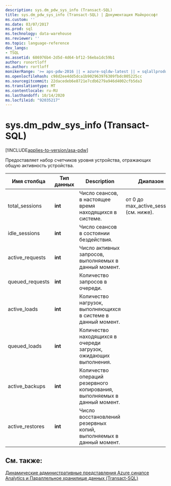 ```yaml
---
description: sys.dm_pdw_sys_info (Transact-SQL)
title: sys.dm_pdw_sys_info (Transact-SQL) | Документация Майкрософт
ms.custom: ''
ms.date: 03/07/2017
ms.prod: sql
ms.technology: data-warehouse
ms.reviewer: ''
ms.topic: language-reference
dev_langs:
- TSQL
ms.assetid: 686976b4-2d5d-4d64-bf12-56eba1dc59b1
author: ronortloff
ms.author: rortloff
monikerRange: '>= aps-pdw-2016 || = azure-sqldw-latest || = sqlallproducts-allversions'
ms.openlocfilehash: c98d2ee4dd5dca1b902963976309fbdc005225cc
ms.sourcegitcommit: 22dacedeb6e8721e7cdb6279a946d4002cfb5da3
ms.translationtype: MT
ms.contentlocale: ru-RU
ms.lasthandoff: 10/14/2020
ms.locfileid: "92035217"
---
```

# <a name="sysdm_pdw_sys_info-transact-sql"></a>sys.dm_pdw_sys_info (Transact-SQL)
[!INCLUDE[applies-to-version/asa-pdw](../../includes/applies-to-version/asa-pdw.md)]

  Предоставляет набор счетчиков уровня устройства, отражающих общую активность устройства.  
  
|Имя столбца|Тип данных|Description|Диапазон|  
|-----------------|---------------|-----------------|-----------|  
|total_sessions|**int**|Число сеансов, в настоящее время находящихся в системе.|от 0 до max_active_sessions (см. ниже).|  
|idle_sessions|**int**|Число сеансов в состоянии бездействия.||  
|active_requests|**int**|Число активных запросов, выполняемых в данный момент.||  
|queued_requests|**int**|Количество запросов в очереди.||  
|active_loads|**int**|Количество нагрузок, выполняющихся в системе в данный момент.||  
|queued_loads|**int**|Количество находящихся в очереди загрузок, ожидающих выполнения.||  
|active_backups|**int**|Количество операций резервного копирования, выполняемых в данный момент.||  
|active_restores|**int**|Число восстановлений резервных копий, выполняемых в данный момент.||  
  
## <a name="see-also"></a>См. также:  
 [Динамические административные представления Azure синапсе Analytics и Параллельное хранилище данных &#40;Transact-SQL&#41;](../../relational-databases/system-dynamic-management-views/sql-and-parallel-data-warehouse-dynamic-management-views.md)  
  
  
